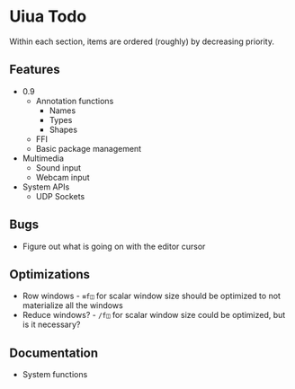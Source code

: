 # Uiua Todo
Within each section, items are ordered (roughly) by decreasing priority.

## Features
- 0.9
  - Annotation functions
    - Names
    - Types
    - Shapes
  - FFI
  - Basic package management
- Multimedia
  - Sound input
  - Webcam input
- System APIs
  - UDP Sockets

## Bugs
- Figure out what is going on with the editor cursor

## Optimizations
- Row windows - `≡f◫` for scalar window size should be optimized to not materialize all the windows
- Reduce windows? - `/f◫` for scalar window size could be optimized, but is it necessary?

## Documentation
- System functions

